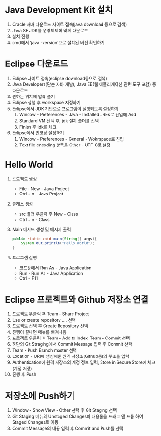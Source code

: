 # Java Development Kit 설치

1. Oracle 자바 다운로드 사이트 접속(java download 등으로 검색)
2. Java SE JDK를 운영체제에 맞게 다운로드
3. 설치 진행
4. cmd에서 'java -version'으로 설치된 버전 확인하기

# Eclipse 다운로드

1. Eclipse 사이트 접속(eclipse download등으로 검색)
2. Java Developers(단순 자바 개발), Java EE(웹 애플리케이션 관련 도구 포함) 중 다운로드
3. 원하는 위치에 압축 풀기
4. Eclipse 실행 후 workspace 지정하기
5. Eclipse에서 JDK 기반으로 프로그램이 실행되도록 설정하기
    1. Window - Preferences - Java - Installed JREs로 진입해 Add
    2. Standard VM 선택 후, jdk 설치 폴더를 선택
    3. Finish 후 jdk를 체크
6. Eclipse에서 인코딩 설정하기
    1. Window - Preferences - General - Wokrspace로 진입
    2. Text file encoding 항목을 Other - UTF-8로 설정

# Hello World
1. 프로젝트 생성
    - File - New - Java Project
    - Ctrl + n - Java Projcet
2. 클래스 생성
    - src 폴더 우클릭 후 New - Class
    - Ctrl + n - Class
3. Main 메서드 생성 및 메시지 출력

    ```java
    public static void main(String[] args){
    	System.out.println("Hello World");
    }
    ```

4. 프로그램 실행
    - 코드상에서 Run As - Java Application
    - Run - Run As - Java Application
    - Ctrl + F11

# Eclipse 프로젝트와 Github 저장소 연결

1. 프로젝트 우클릭 후 Team - Share Project
2. Use or create repository .... 선택
3. 프로젝트 선택 후 Create Repository 선택
4. 진행이 끝나면 메뉴를 빠져나옴
5. 프로젝트 우클릭 후 Team - Add to Index, Team - Commit 선택
6. 하단의 Git Straging에서 Commit Message 입력 후 Commit 선택
7. Team - Push Branch master 선택
8. Location - URI에 생성해둔 원격 저장소(Github등)의 주소를 입력
9. Authentication에 원격 저장소의 계정 정보 입력, Store in Secure Store에 체크(계정 저장)
10. 진행 후 Push

# 저장소에 Push하기

1. Window - Show View - Other 선택 후 Git Staging 선택
2. Git Staging 메뉴의 Unstaged Changes의 내용물을 드래그 앤 드롭 하여 Staged Changes로 이동
3. Commit Message의 내용 입력 후 Commit and Push를 선택